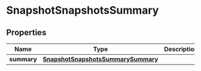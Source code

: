 
# SnapshotSnapshotsSummary

## Properties
Name | Type | Description | Notes
------------ | ------------- | ------------- | -------------
**summary** | [**SnapshotSnapshotsSummarySummary**](SnapshotSnapshotsSummarySummary.md) |  |  [optional]



